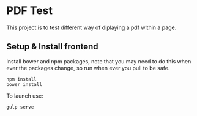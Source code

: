 # PDF Test 

This project is to test different way of diplaying a pdf within a page.


## Setup & Install frontend

Install bower and npm packages, note that you may need to do this when ever the packages change, so run when ever you pull to be safe.

```
npm install
bower install
```

To launch use:

```
gulp serve
```
